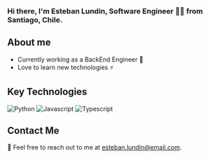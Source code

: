 ### Hi there, I'm Esteban Lundin, Software Engineer 👨‍💻 from Santiago, Chile.

## About me

- Currently working as a BackEnd Engineer 🤖
- Love to learn new technologies ⚡️

## Key Technologies

![Python](https://img.shields.io/badge/Python-3776AB?style=for-the-badge&labelColor=black&logo=python)
![Javascript](https://img.shields.io/badge/Javascript-F0DB4F?style=for-the-badge&labelColor=black&logo=javascript&logoColor=F0DB4F)
![Typescript](https://img.shields.io/badge/Typescript-007acc?style=for-the-badge&labelColor=black&logo=typescript&logoColor=007acc)


## Contact Me

📧 Feel free to reach out to me at [esteban.lundin@email.com](mailto:esteban.lundin@email.com).

<!--
**elunding/elunding** is a ✨ _special_ ✨ repository because its `README.md` (this file) appears on your GitHub profile.

Here are some ideas to get you started:

- 🔭 I’m currently working on ...
- 🌱 I’m currently learning ...
- 👯 I’m looking to collaborate on ...
- 🤔 I’m looking for help with ...
- 💬 Ask me about ...
- 📫 How to reach me: ...
- 😄 Pronouns: ...
- ⚡ Fun fact: ...
-->

